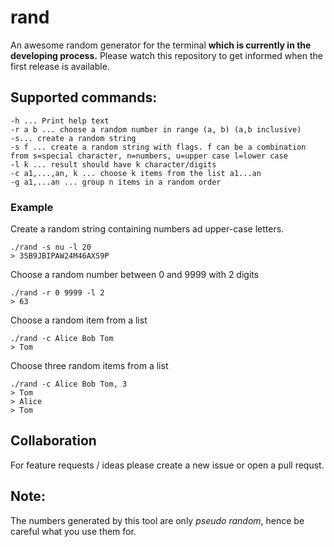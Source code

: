 # rand
An awesome random generator for the terminal **which is currently in the developing process.** Please watch this repository to get informed when the first release is available.

## Supported commands:
```
-h ... Print help text
-r a b ... choose a random number in range (a, b) (a,b inclusive)
-s... create a random string
-s f ... create a random string with flags. f can be a combination from s=special character, n=numbers, u=upper case l=lower case
-l k ... result should have k character/digits
-c a1,...,an, k ... choose k items from the list a1...an
-g a1,...an ... group n items in a random order
```

### Example
Create a random string containing numbers ad upper-case letters.
```
./rand -s nu -l 20
> 3SB9JBIPAW24M46AXS9P
```

Choose a random number between 0 and 9999 with 2 digits
```
./rand -r 0 9999 -l 2
> 63
```

Choose a random item from a list
```
./rand -c Alice Bob Tom
> Tom
```

Choose three random items from a list
```
./rand -c Alice Bob Tom, 3
> Tom
> Alice
> Tom
```

## Collaboration
For feature requests / ideas please create a new issue or open a pull requst.

## Note:
The numbers generated by this tool are only *pseudo random*, hence be careful what you use them for.

